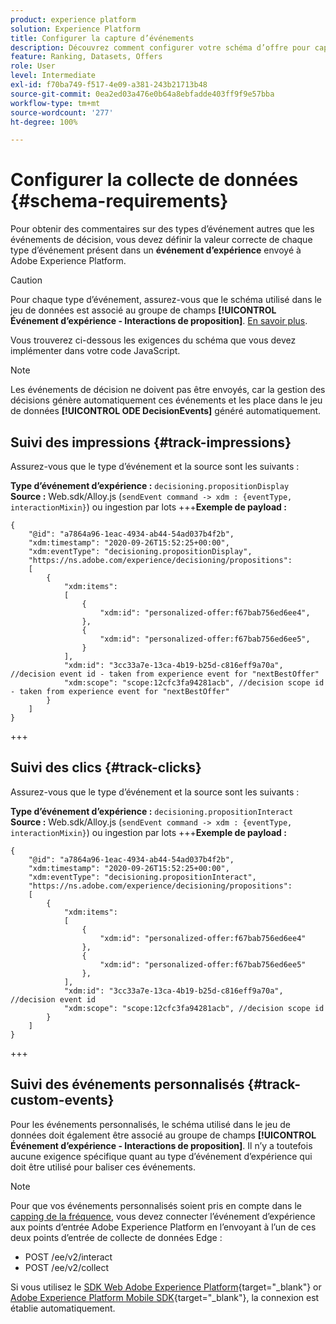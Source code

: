 ```yaml
---
product: experience platform
solution: Experience Platform
title: Configurer la capture d’événements
description: Découvrez comment configurer votre schéma d’offre pour capturer les événements.
feature: Ranking, Datasets, Offers
role: User
level: Intermediate
exl-id: f70ba749-f517-4e09-a381-243b21713b48
source-git-commit: 0ea2ed03a476e0b64a8ebfadde403ff9f9e57bba
workflow-type: tm+mt
source-wordcount: '277'
ht-degree: 100%

---
```


# Configurer la collecte de données {#schema-requirements}

Pour obtenir des commentaires sur des types d’événement autres que les événements de décision, vous devez définir la valeur correcte de chaque type d’événement présent dans un **événement d’expérience** envoyé à Adobe Experience Platform.

>[!CAUTION]
>
>Pour chaque type d’événement, assurez-vous que le schéma utilisé dans le jeu de données est associé au groupe de champs **[!UICONTROL Événement d’expérience - Interactions de proposition]**. [En savoir plus](create-dataset.md).

Vous trouverez ci-dessous les exigences du schéma que vous devez implémenter dans votre code JavaScript.

>[!NOTE]
>
>Les événements de décision ne doivent pas être envoyés, car la gestion des décisions génère automatiquement ces événements et les place dans le jeu de données **[!UICONTROL ODE DecisionEvents]**<!--to check--> généré automatiquement.

## Suivi des impressions {#track-impressions}

Assurez-vous que le type d’événement et la source sont les suivants :

**Type d’événement d’expérience :** `decisioning.propositionDisplay`
**Source :** Web.sdk/Alloy.js (`sendEvent command -> xdm : {eventType, interactionMixin}`) ou ingestion par lots
+++**Exemple de payload :**

```
{
    "@id": "a7864a96-1eac-4934-ab44-54ad037b4f2b",
    "xdm:timestamp": "2020-09-26T15:52:25+00:00",
    "xdm:eventType": "decisioning.propositionDisplay",
    "https://ns.adobe.com/experience/decisioning/propositions":
    [
        {
            "xdm:items":
            [
                {
                    "xdm:id": "personalized-offer:f67bab756ed6ee4",
                },
                {
                    "xdm:id": "personalized-offer:f67bab756ed6ee5",
                }
            ],
            "xdm:id": "3cc33a7e-13ca-4b19-b25d-c816eff9a70a", //decision event id - taken from experience event for "nextBestOffer"
            "xdm:scope": "scope:12cfc3fa94281acb", //decision scope id - taken from experience event for "nextBestOffer"
        }
    ]
}
```

+++

## Suivi des clics {#track-clicks}

Assurez-vous que le type d’événement et la source sont les suivants :

**Type d’événement d’expérience :** `decisioning.propositionInteract`
**Source :** Web.sdk/Alloy.js (`sendEvent command -> xdm : {eventType, interactionMixin}`) ou ingestion par lots
+++**Exemple de payload :**

```
{
    "@id": "a7864a96-1eac-4934-ab44-54ad037b4f2b",
    "xdm:timestamp": "2020-09-26T15:52:25+00:00",
    "xdm:eventType": "decisioning.propositionInteract",
    "https://ns.adobe.com/experience/decisioning/propositions":
    [
        {
            "xdm:items":
            [
                {
                    "xdm:id": "personalized-offer:f67bab756ed6ee4"
                },
                {
                    "xdm:id": "personalized-offer:f67bab756ed6ee5"
                },
            ],
            "xdm:id": "3cc33a7e-13ca-4b19-b25d-c816eff9a70a", //decision event id
            "xdm:scope": "scope:12cfc3fa94281acb", //decision scope id
        }
    ]
}
```

+++

## Suivi des événements personnalisés {#track-custom-events}

Pour les événements personnalisés, le schéma utilisé dans le jeu de données doit également être associé au groupe de champs **[!UICONTROL Événement d’expérience - Interactions de proposition]**. Il n’y a toutefois aucune exigence spécifique quant au type d’événement d’expérience qui doit être utilisé pour baliser ces événements.

>[!NOTE]
>
>Pour que vos événements personnalisés soient pris en compte dans le [capping de la fréquence](../offer-library/add-constraints.md#capping), vous devez connecter l’événement d’expérience aux points d’entrée Adobe Experience Platform en l’envoyant à l’un de ces deux points d’entrée de collecte de données Edge :
>
>* POST /ee/v2/interact
>* POST /ee/v2/collect
>
>Si vous utilisez le [SDK Web Adobe Experience Platform](https://experienceleague.adobe.com/docs/experience-platform/edge/home.html?lang=fr){target="_blank"} or [Adobe Experience Platform Mobile SDK](https://experienceleague.adobe.com/docs/platform-learn/data-collection/mobile-sdk/overview.html?lang=fr){target="_blank"}, la connexion est établie automatiquement.
